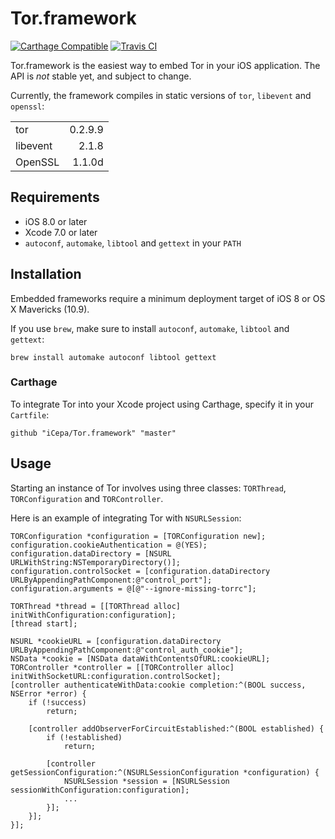 # Tor.framework

[![Carthage Compatible](https://img.shields.io/badge/Carthage-compatible-4BC51D.svg?style=flat)](https://github.com/Carthage/Carthage) [![Travis CI](https://img.shields.io/travis/iCepa/Tor.framework.svg)](https://travis-ci.org/iCepa/Tor.framework)

Tor.framework is the easiest way to embed Tor in your iOS application. The API is *not* stable yet, and subject to change.

Currently, the framework compiles in static versions of `tor`, `libevent` and `openssl`:

|          |         |
|:-------- | -------:|
| tor      | 0.2.9.9 |
| libevent | 2.1.8   |
| OpenSSL  | 1.1.0d  |

## Requirements

- iOS 8.0 or later
- Xcode 7.0 or later
- `autoconf`, `automake`, `libtool` and `gettext` in your `PATH`

## Installation

Embedded frameworks require a minimum deployment target of iOS 8 or OS X Mavericks (10.9).

If you use `brew`, make sure to install `autoconf`, `automake`, `libtool` and `gettext`:

```
brew install automake autoconf libtool gettext
```

### Carthage

To integrate Tor into your Xcode project using Carthage, specify it in your `Cartfile`:

```ogdl
github "iCepa/Tor.framework" "master"
```

## Usage

Starting an instance of Tor involves using three classes: `TORThread`, `TORConfiguration` and `TORController`.

Here is an example of integrating Tor with `NSURLSession`:

```objc
TORConfiguration *configuration = [TORConfiguration new];
configuration.cookieAuthentication = @(YES);
configuration.dataDirectory = [NSURL URLWithString:NSTemporaryDirectory()];
configuration.controlSocket = [configuration.dataDirectory URLByAppendingPathComponent:@"control_port"];
configuration.arguments = @[@"--ignore-missing-torrc"];

TORThread *thread = [[TORThread alloc] initWithConfiguration:configuration];
[thread start];

NSURL *cookieURL = [configuration.dataDirectory URLByAppendingPathComponent:@"control_auth_cookie"];
NSData *cookie = [NSData dataWithContentsOfURL:cookieURL];
TORController *controller = [[TORController alloc] initWithSocketURL:configuration.controlSocket];
[controller authenticateWithData:cookie completion:^(BOOL success, NSError *error) {
    if (!success)
        return;
    
    [controller addObserverForCircuitEstablished:^(BOOL established) {
        if (!established)
            return;
        
        [controller getSessionConfiguration:^(NSURLSessionConfiguration *configuration) {
            NSURLSession *session = [NSURLSession sessionWithConfiguration:configuration];
            ...
        }];
    }];
}];
```
